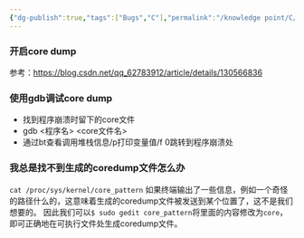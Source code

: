 ```yaml
---
{"dg-publish":true,"tags":["Bugs","C"],"permalink":"/knowledge point/C/通过core dump快速定位Segmentation fault/","dgPassFrontmatter":true}
---
```


### 开启core dump
参考：https://blog.csdn.net/qq_62783912/article/details/130566836

### 使用gdb调试core dump
* 找到程序崩溃时留下的core文件
* gdb <程序名> <core文件名>
* 通过bt查看调用堆栈信息/p打印变量值/f 0跳转到程序崩溃处

### 我总是找不到生成的coredump文件怎么办
`cat /proc/sys/kernel/core_pattern`
如果终端输出了一些信息，例如一个奇怪的路径什么的，这意味着生成的coredump文件被发送到某个位置了，这不是我们想要的。
因此我们可以`$ sudo gedit core_pattern`将里面的内容修改为`core`，即可正确地在可执行文件处生成coredump文件。

